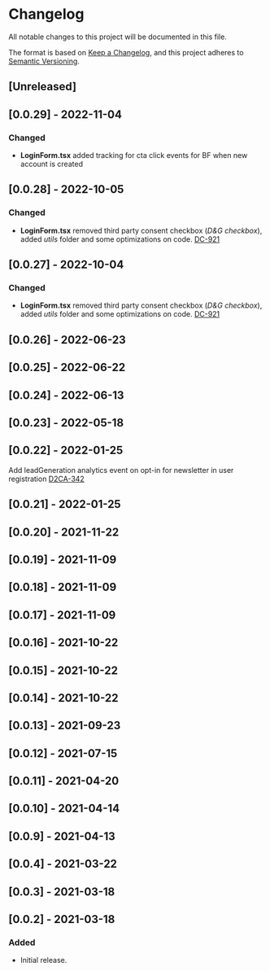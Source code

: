 # Changelog

All notable changes to this project will be documented in this file.

The format is based on [Keep a Changelog](https://keepachangelog.com/en/1.0.0/),
and this project adheres to [Semantic Versioning](https://semver.org/spec/v2.0.0.html).

## [Unreleased]

## [0.0.29] - 2022-11-04

### Changed

- **LoginForm.tsx** added tracking for cta click events for BF when new account is created

## [0.0.28] - 2022-10-05

### Changed

- **LoginForm.tsx** removed third party consent checkbox (*D&G checkbox*), added *utils* folder and some optimizations on code. [DC-921](https://whirlpoolgtm.atlassian.net/browse/DC-921)

## [0.0.27] - 2022-10-04

### Changed

- **LoginForm.tsx** removed third party consent checkbox (*D&G checkbox*), added *utils* folder and some optimizations on code. [DC-921](https://whirlpoolgtm.atlassian.net/browse/DC-921)

## [0.0.26] - 2022-06-23

## [0.0.25] - 2022-06-22

## [0.0.24] - 2022-06-13

## [0.0.23] - 2022-05-18

## [0.0.22] - 2022-01-25
Add leadGeneration analytics event on opt-in for newsletter in user registration [D2CA-342](https://whirlpoolgtm.atlassian.net/browse/D2CA-342)

## [0.0.21] - 2022-01-25

## [0.0.20] - 2021-11-22

## [0.0.19] - 2021-11-09

## [0.0.18] - 2021-11-09

## [0.0.17] - 2021-11-09

## [0.0.16] - 2021-10-22

## [0.0.15] - 2021-10-22

## [0.0.14] - 2021-10-22

## [0.0.13] - 2021-09-23

## [0.0.12] - 2021-07-15

## [0.0.11] - 2021-04-20

## [0.0.10] - 2021-04-14

## [0.0.9] - 2021-04-13

## [0.0.4] - 2021-03-22

## [0.0.3] - 2021-03-18

## [0.0.2] - 2021-03-18

### Added
- Initial release.
